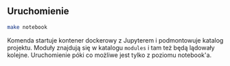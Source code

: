 ## Uruchomienie
```bash
make notebook
```

Komenda startuje kontener dockerowy z Jupyterem i podmontowuje katalog projektu.
Moduły znajdują się w katalogu `modules` i tam też będą lądowały kolejne.
Uruchomienie póki co możliwe jest tylko z poziomu notebook'a.

